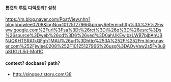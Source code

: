 #### 톰캣의 루트 디렉토리? 설정
https://m.blog.naver.com/PostView.nhn?blogId=jwlee0208&logNo=10125127966&proxyReferer=http%3A%2F%2Fwww.google.com%2Furl%3Fsa%3Dt%26rct%3Dj%26q%3D%26esrc%3Ds%26source%3Dweb%26cd%3D6%26ved%3D0ahUKEwibzLWB7bjbAhUBNJQKHTSRA1kQFghTMAU%26url%3Dhttp%253A%252F%252Fm.blog.naver.com%252Fjwlee0208%252F10125127966%26usg%3DAOvVaw2s5Fy3u9q8UGzLSd-Mpt1C


#### context? docbase? path?
- http://sinope.tistory.com/38
